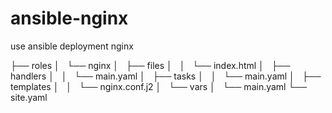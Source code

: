 # ansible-nginx
use ansible deployment nginx

├── roles
│   └── nginx
│       ├── files
│       │   └── index.html
│       ├── handlers
│       │   └── main.yaml
│       ├── tasks
│       │   └── main.yaml
│       ├── templates
│       │   └── nginx.conf.j2
│       └── vars
│           └── main.yaml
└── site.yaml


